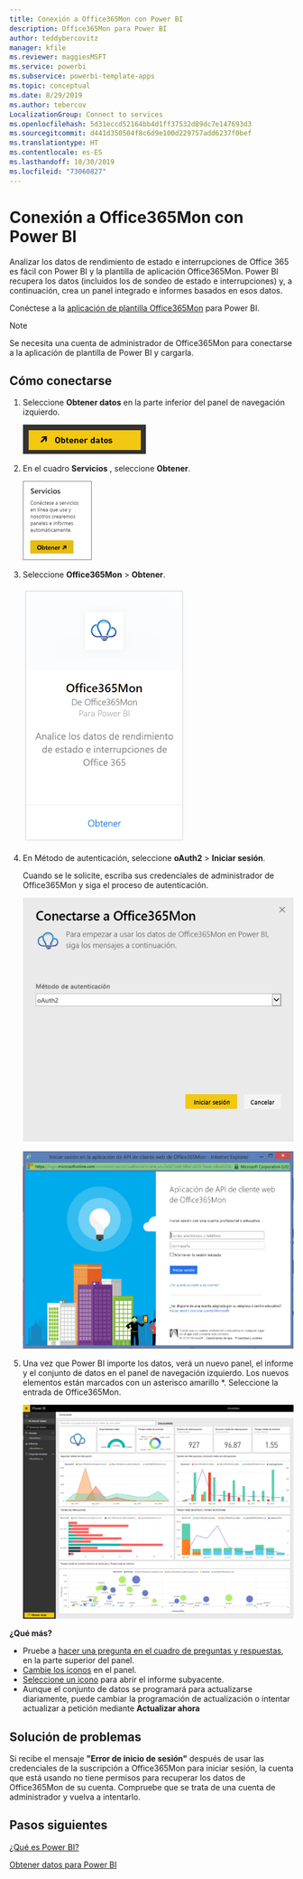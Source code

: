 ```yaml
---
title: Conexión a Office365Mon con Power BI
description: Office365Mon para Power BI
author: teddybercovitz
manager: kfile
ms.reviewer: maggiesMSFT
ms.service: powerbi
ms.subservice: powerbi-template-apps
ms.topic: conceptual
ms.date: 8/29/2019
ms.author: tebercov
LocalizationGroup: Connect to services
ms.openlocfilehash: 5d31eccd52164bb4d1ff37532d89dc7e147693d3
ms.sourcegitcommit: d441d350504f8c6d9e100d229757add6237f0bef
ms.translationtype: HT
ms.contentlocale: es-ES
ms.lasthandoff: 10/30/2019
ms.locfileid: "73060827"
---
```

# <a name="connect-to-office365mon-with-power-bi"></a>Conexión a Office365Mon con Power BI
Analizar los datos de rendimiento de estado e interrupciones de Office 365 es fácil con Power BI y la plantilla de aplicación Office365Mon. Power BI recupera los datos (incluidos los de sondeo de estado e interrupciones) y, a continuación, crea un panel integrado e informes basados en esos datos.

Conéctese a la [aplicación de plantilla Office365Mon](https://app.powerbi.com/groups/me/getdata/services/office365mon) para Power BI.

>[!NOTE]
>Se necesita una cuenta de administrador de Office365Mon para conectarse a la aplicación de plantilla de Power BI y cargarla.

## <a name="how-to-connect"></a>Cómo conectarse
1. Seleccione **Obtener datos** en la parte inferior del panel de navegación izquierdo.
   
   ![](media/service-connect-to-office365mon/pbi_getdata.png)
2. En el cuadro **Servicios** , seleccione **Obtener**.
   
   ![](media/service-connect-to-office365mon/pbi_getservices.png) 
3. Seleccione **Office365Mon** \> **Obtener**.
   
   ![](media/service-connect-to-office365mon/o365mon.png)
4. En Método de autenticación, seleccione **oAuth2** \> **Iniciar sesión**.
   
   Cuando se le solicite, escriba sus credenciales de administrador de Office365Mon y siga el proceso de autenticación.
   
   ![](media/service-connect-to-office365mon/creds.png)
   
   ![](media/service-connect-to-office365mon/creds2.png)
5. Una vez que Power BI importe los datos, verá un nuevo panel, el informe y el conjunto de datos en el panel de navegación izquierdo. Los nuevos elementos están marcados con un asterisco amarillo \*. Seleccione la entrada de Office365Mon.
   
   ![](media/service-connect-to-office365mon/dashboard4.png)

**¿Qué más?**

* Pruebe a [hacer una pregunta en el cuadro de preguntas y respuestas](consumer/end-user-q-and-a.md), en la parte superior del panel.
* [Cambie los iconos](service-dashboard-edit-tile.md) en el panel.
* [Seleccione un icono](consumer/end-user-tiles.md) para abrir el informe subyacente.
* Aunque el conjunto de datos se programará para actualizarse diariamente, puede cambiar la programación de actualización o intentar actualizar a petición mediante **Actualizar ahora**

## <a name="troubleshooting"></a>Solución de problemas
Si recibe el mensaje **"Error de inicio de sesión"** después de usar las credenciales de la suscripción a Office365Mon para iniciar sesión, la cuenta que está usando no tiene permisos para recuperar los datos de Office365Mon de su cuenta. Compruebe que se trata de una cuenta de administrador y vuelva a intentarlo.

## <a name="next-steps"></a>Pasos siguientes
[¿Qué es Power BI?](fundamentals/power-bi-overview.md)

[Obtener datos para Power BI](service-get-data.md)

